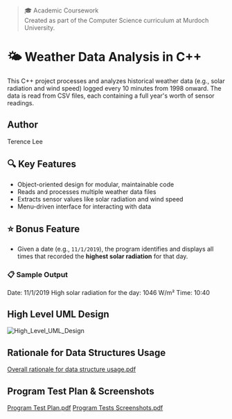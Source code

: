> 🎓 Academic Coursework  
> Created as part of the Computer Science curriculum at Murdoch University.

# 🌤 Weather Data Analysis in C++

This C++ project processes and analyzes historical weather data (e.g., solar radiation and wind speed) logged every 10 minutes from 1998 onward. The data is read from CSV files, each containing a full year's worth of sensor readings.

## Author
Terence Lee

## 🔍 Key Features

- Object-oriented design for modular, maintainable code  
- Reads and processes multiple weather data files  
- Extracts sensor values like solar radiation and wind speed  
- Menu-driven interface for interacting with data  

## ⭐ Bonus Feature

- Given a date (e.g., `11/1/2019`), the program identifies and displays all times that recorded the **highest solar radiation** for that day.

### 📋 Sample Output

Date: 11/1/2019
High solar radiation for the day: 1046 W/m²
Time: 10:40 

## High Level UML Design
![High_Level_UML_Design](https://github.com/user-attachments/assets/4dd3a15d-d764-474f-8ca2-4330df855841)


## Rationale for Data Structures Usage
[Overall rationale for data structure usage.pdf](https://github.com/user-attachments/files/20031296/Overall.rationale.for.data.structure.usage.pdf)


## Program Test Plan & Screenshots 
[Program Test Plan.pdf](https://github.com/user-attachments/files/20031282/Program.Test.Plan.pdf)
[Program Tests Screenshots.pdf](https://github.com/user-attachments/files/20031283/Program.Tests.Screenshots.pdf)

